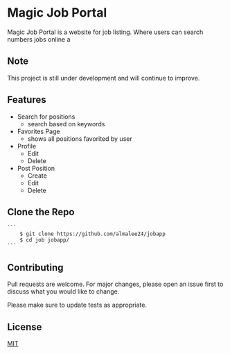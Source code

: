 # Magic Job Portal

Magic Job Portal is a website for job listing. Where users can search numbers jobs online a

## Note

This project is still under development and will continue to improve.

## Features

- Search for positions
    - search based on keywords
- Favorites Page
    - shows all positions favorited by user
- Profile 
    - Edit 
    - Delete
- Post Position
    - Create
    - Edit 
    - Delete 

## Clone the Repo
    ```
        $ git clone https://github.com/almalee24/jobapp
        $ cd job jobapp/
    ```

## Contributing
Pull requests are welcome. For major changes, please open an issue first to discuss what you would like to change.

Please make sure to update tests as appropriate.

## License
[MIT](https://choosealicense.com/licenses/mit/)
